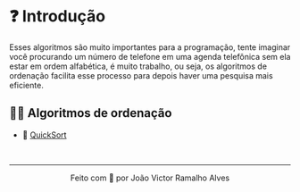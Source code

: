# ❓ Introdução
Esses algoritmos são muito importantes para a programação, tente imaginar você procurando um número de telefone em uma agenda telefônica sem ela estar em ordem alfabética, é muito trabalho, ou seja, os algoritmos de ordenação facilita esse processo para depois haver uma pesquisa mais eficiente.

## 👨‍💻 Algoritmos de ordenação
- 🔢 [QuickSort](quickSort)

<br>

---
<p align="center">Feito com 💚 por João Victor Ramalho Alves</p>
